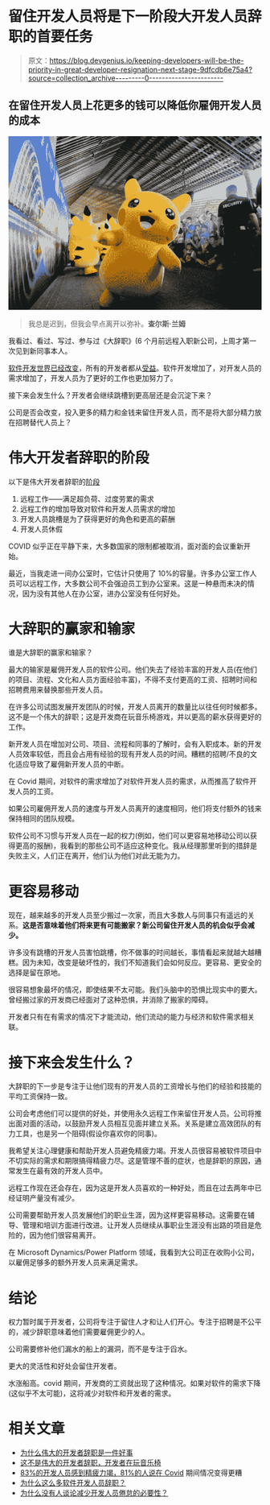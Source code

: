 # 留住开发人员将是下一阶段大开发人员辞职的首要任务

> 原文：<https://blog.devgenius.io/keeping-developers-will-be-the-priority-in-great-developer-resignation-next-stage-9dfcdb6e75a4?source=collection_archive---------0----------------------->

## 在留住开发人员上花更多的钱可以降低你雇佣开发人员的成本

![](img/89ccd41d32683424d0c88df3505bc581.png)

> 我总是迟到，但我会早点离开以弥补。**查尔斯·兰姆**

我看过、看过、写过、参与过《大辞职》(6 个月前远程入职新公司，上周才第一次见到新同事本人。

[软件开发世界已经改变](https://itnext.io/how-covid-has-changed-the-world-of-software-development-7dcc2259da8d)，所有的开发者都从[受益](https://itnext.io/developers-havent-wasted-the-covid-crises-fa74da15f1cd)。软件开发增加了，对开发人员的需求增加了，开发人员为了更好的工作也更加努力了。

接下来会发生什么？开发者会继续跳槽到更高层还是会沉淀下来？

公司是否会改变，投入更多的精力和金钱来留住开发人员，而不是将大部分精力放在招聘替代人员上？

# 伟大开发者辞职的阶段

以下是伟大开发者辞职的[阶段](/the-stages-of-the-great-developer-resignation-next-stage-realisation-there-is-more-to-life-than-60fdb387ab13)

1.  远程工作——满足超负荷、过度劳累的需求
2.  远程工作的增加导致对软件和开发人员需求的增加
3.  开发人员跳槽是为了获得更好的角色和更高的薪酬
4.  开发人员休假

COVID 似乎正在平静下来，大多数国家的限制都被取消，面对面的会议重新开始。

最近，当我走进一间办公室时，它估计只使用了 10%的容量。许多办公室工作人员可以远程工作，大多数公司不会强迫员工到办公室来。这是一种悬而未决的情况，因为没有其他人在办公室，进办公室没有任何好处。

# **大辞职的赢家和输家**

谁是大辞职的赢家和输家？

最大的输家是雇佣开发人员的软件公司。他们失去了经验丰富的开发人员(在他们的项目、流程、文化和人员方面经验丰富)，不得不支付更高的工资、招聘时间和招聘费用来替换那些开发人员。

在许多公司试图发展开发团队的时候，开发人员离开的数量比以往任何时候都多。这不是一个伟大的辞职；这是开发商在玩音乐椅游戏，并以更高的薪水获得更好的工作。

新开发人员在增加对公司、项目、流程和同事的了解时，会有入职成本。新的开发人员效率较低，而且会占用有经验的现有开发人员的时间。糟糕的招聘/不良的文化适应导致了雇佣新开发人员的中断。

在 Covid 期间，对软件的需求增加了对软件开发人员的需求，从而推高了软件开发人员的工资。

如果公司雇佣开发人员的速度与开发人员离开的速度相同，他们将支付额外的钱来保持相同的团队规模。

软件公司不习惯与开发人员在一起的权力(例如，他们可以更容易地移动公司以获得更高的报酬)，我看到的那些公司不适应这种变化。我从经理那里听到的措辞是失败主义，人们正在离开，他们认为他们对此无能为力。

# **更容易移动**

现在，越来越多的开发人员至少搬过一次家，而且大多数人与同事只有遥远的关系。**这是否意味着他们将来更有可能搬家？新公司留住开发人员的机会似乎会减少。**

许多没有跳槽的开发人员害怕跳槽，你不做事的时间越长，事情看起来就越大越糟糕。因为未知，改变是破坏性的，我们不知道我们会如何反应。更容易、更安全的选择是留在原地。

很容易想象最坏的情况，即使结果不太可能。我们头脑中的恐惧比现实中的要大。曾经搬过家的开发商已经面对了这种恐惧，并消除了搬家的障碍。

开发者只有在有需求的情况下才能流动，他们流动的能力与经济和软件需求相关联。

# **接下来会发生什么？**

大辞职的下一步是专注于让他们现有的开发人员的工资增长与他们的经验和技能的平均工资保持一致。

公司会考虑他们可以提供的好处，并使用永久远程工作来留住开发人员。公司将推出面对面的活动，以鼓励开发人员相互见面并建立关系。关系是建立高效团队的有力工具，也是另一个阻碍(假设你喜欢你的同事)。

我希望关注心理健康和帮助开发人员避免精疲力竭。开发人员很容易被软件项目中不切实际的需求和期限搞得精疲力尽。这是管理不善的症状，也是辞职的原因，通常发生在最有效的开发人员中。

远程工作现在还会存在，因为这是开发人员喜欢的一种好处，而且在过去两年中已经证明产量没有减少。

公司需要帮助开发人员发展他们的职业生涯，因为这样更容易移动。这需要在辅导、管理和培训方面进行改进。让开发人员继续从事职业生涯没有出路的项目是危险的，因为他们很容易离开。

在 Microsoft Dynamics/Power Platform 领域，我看到大公司正在收购小公司，以雇佣足够多的额外开发人员来满足需求。

# **结论**

权力暂时属于开发者，公司将专注于留住人才和让人们开心。专注于招聘是不公平的，减少辞职意味着他们需要雇佣更少的人。

公司需要修补他们漏水的船上的漏洞，而不是专注于舀水。

更大的灵活性和好处会留住开发者。

水涨船高。covid 期间，开发商的工资就出现了这种情况。如果对软件的需求下降(这似乎不太可能)，这将减少对软件和开发者的需求。

# **相关文章**

*   [为什么伟大的开发者辞职是一件好事](https://itnext.io/why-the-great-developer-resignation-is-a-good-thing-12769a11af70)
*   [这不是伟大的开发者辞职，开发者在玩音乐椅](https://itnext.io/its-not-the-great-developer-resignation-developers-are-playing-musical-chairs-b4219ec7e3bb)
*   [83%的开发人员感到精疲力竭，81%的人说在 Covid](https://itnext.io/83-of-developers-suffer-from-burnout-and-81-said-its-gotten-worse-during-covid-aa83c89bc544) 期间情况变得更糟
*   [为什么这么多软件开发人员辞职？](https://itnext.io/83-of-developers-suffer-from-burnout-and-81-said-its-gotten-worse-during-covid-aa83c89bc544)
*   [为什么没有人谈论减少开发人员倦怠的必要性？](/why-is-no-one-talking-the-need-to-reduce-developer-burnout-849c64569819)